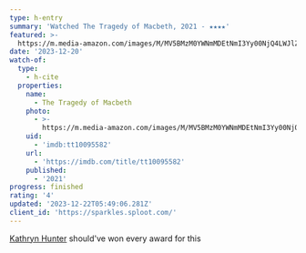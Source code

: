 ```yaml
---
type: h-entry
summary: 'Watched The Tragedy of Macbeth, 2021 - ★★★★'
featured: >-
  https://m.media-amazon.com/images/M/MV5BMzM0YWNmMDEtNmI3Yy00NjQ4LWJlZjMtMzk2YjUxOThhZGQxXkEyXkFqcGdeQXVyMDM2NDM2MQ@@._V1_SX300.jpg
date: '2023-12-20'
watch-of:
  type:
    - h-cite
  properties:
    name:
      - The Tragedy of Macbeth
    photo:
      - >-
        https://m.media-amazon.com/images/M/MV5BMzM0YWNmMDEtNmI3Yy00NjQ4LWJlZjMtMzk2YjUxOThhZGQxXkEyXkFqcGdeQXVyMDM2NDM2MQ@@._V1_SX300.jpg
    uid:
      - 'imdb:tt10095582'
    url:
      - 'https://imdb.com/title/tt10095582'
    published:
      - '2021'
progress: finished
rating: '4'
updated: '2023-12-22T05:49:06.281Z'
client_id: 'https://sparkles.sploot.com/'
---
```

[Kathryn Hunter](https://imdb.com/name/nm0402898/) should've won every award for this

